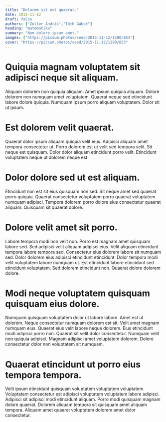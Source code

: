 ```yaml
---
title: "Dolorem sit est quaerat."
date: 2015-11-12
draft: false 
authors: ["Zoller András","Tóth Gábor"]
heading: "matematika"
summary: "Non dolore ipsum amet."
images: ["https://picsum.photos/seed/2015-11-12/1280/853"]
cover: "https://picsum.photos/seed/2015-11-12/1280/853"
---
```

# Quiquia magnam voluptatem sit adipisci neque sit aliquam.        
Aliquam dolorem non quiquia aliquam. Amet ipsum quiquia aliquam. Dolore dolorem non numquam amet voluptatem. Quaerat neque sed etincidunt labore dolore quiquia. Numquam ipsum porro aliquam voluptatem. Dolor sit ut ipsum.

# Est dolorem velit quaerat.        
Quaerat dolor ipsum aliquam quiquia velit eius. Adipisci aliquam amet tempora consectetur ut. Porro dolorem est ut velit sed tempora velit. Sit neque est quisquam. Dolor dolor aliquam etincidunt porro velit. Etincidunt voluptatem neque ut dolorem neque est.

# Dolor dolore sed ut est aliquam.        
Etincidunt non est sit eius quisquam non sed. Sit neque amet sed quaerat porro quiquia. Quaerat consectetur voluptatem porro quaerat voluptatem numquam adipisci. Tempora dolorem porro dolore eius consectetur quaerat aliquam. Quisquam sit quaerat dolore.

# Dolore velit amet sit porro.        
Labore tempora modi non velit non. Porro est magnam amet quisquam labore sed. Sed adipisci velit aliquam adipisci eius. Velit aliquam etincidunt tempora labore tempora sed. Consectetur eius dolorem labore sit numquam sed. Dolor dolorem eius adipisci etincidunt etincidunt. Dolor tempora modi velit voluptatem labore numquam ut. Est etincidunt labore etincidunt sed etincidunt voluptatem. Sed dolorem etincidunt non. Quaerat dolore dolorem dolore.

# Modi neque voluptatem quisquam quisquam eius dolore.        
Numquam quisquam voluptatem dolor ut labore labore. Amet est ut dolorem. Neque consectetur numquam dolorem est sit. Velit amet magnam numquam eius. Quaerat eius velit labore neque dolorem. Eius etincidunt modi adipisci porro non. Quaerat sit velit dolor consectetur. Numquam velit non quiquia adipisci. Magnam adipisci amet voluptatem dolorem. Dolore consectetur dolor non voluptatem sit numquam.

# Quaerat etincidunt ut porro eius tempora tempora.        
Velit ipsum etincidunt quisquam voluptatem voluptatem voluptatem. Voluptatem consectetur est adipisci voluptatem voluptatem labore adipisci. Adipisci sit adipisci modi etincidunt aliquam. Porro modi quisquam magnam dolore quaerat. Dolorem aliquam tempora sit quisquam amet aliquam tempora. Aliquam amet quaerat voluptatem dolorem amet dolor consectetur.


